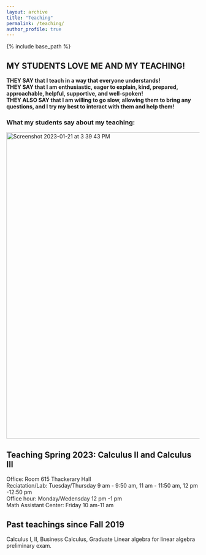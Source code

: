 ```yaml
---
layout: archive
title: "Teaching"
permalink: /teaching/
author_profile: true
---
```


{% include base_path %}
## MY STUDENTS LOVE ME AND MY TEACHING!
**THEY SAY that I teach in a way that everyone understands!**<br />
**THEY SAY that I am enthusiastic, eager to explain, kind, prepared, approachable, helpful, supportive, and well-spoken!** <br />
**THEY ALSO SAY that I am willing to go slow, allowing them to bring any questions, and I try my best to interact with them and help them!**<br />

### What my students say about my teaching:
<img width="800" align="center" alt="Screenshot 2023-01-21 at 3 39 43 PM" src="https://user-images.githubusercontent.com/66021647/213886380-b20e5872-757e-4d69-97a3-ebdcf11fa350.png">

## Teaching Spring 2023: Calculus II and Calculus III
Office: Room 615 Thackerary Hall <br />
Reciatation/Lab: Tuesday/Thursday 9 am - 9:50 am, 11 am - 11:50 am, 12 pm -12:50 pm <br />
Office hour: Monday/Wedensday 12 pm -1 pm <br />
Math Assistant Center: Friday 10 am-11 am <br />

## Past teachings since Fall 2019
Calculus I, II, Business Calculus, Graduate Linear algebra for  linear algebra preliminary exam.
